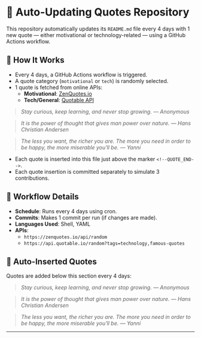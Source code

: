 # 🔁 Auto-Updating Quotes Repository

This repository automatically updates its `README.md` file every 4 days with 1 new quote — either motivational or technology-related — using a GitHub Actions workflow.

## 🚀 How It Works

- Every 4 days, a GitHub Actions workflow is triggered.
- A quote category (`motivational` or `tech`) is randomly selected.
- 1 quote is fetched from online APIs:
  - **Motivational**: [ZenQuotes.io](https://zenquotes.io)
  - **Tech/General**: [Quotable API](https://api.quotable.io)




> _Stay curious, keep learning, and never stop growing. — Anonymous_

> _It is the power of thought that gives man power over nature. — Hans Christian Andersen_

> _The less you want, the richer you are. The more you need in order to be happy, the more miserable you'll be. — Yanni_

- Each quote is inserted into this file just above the marker `<!--QUOTE_END-->`.
- Each quote insertion is committed separately to simulate 3 contributions.

## 🔧 Workflow Details

- **Schedule**: Runs every 4 days using cron.
- **Commits**: Makes 1 commit per run (if changes are made).
- **Languages Used**: Shell, YAML
- **APIs**:
  - `https://zenquotes.io/api/random`
  - `https://api.quotable.io/random?tags=technology,famous-quotes`

## 📄 Auto-Inserted Quotes

Quotes are added below this section every 4 days:

<!--QUOTE_START-->

> _Stay curious, keep learning, and never stop growing. — Anonymous_

> _It is the power of thought that gives man power over nature. — Hans Christian Andersen_

> _The less you want, the richer you are. The more you need in order to be happy, the more miserable you'll be. — Yanni_

<!--QUOTE_END-->

---


